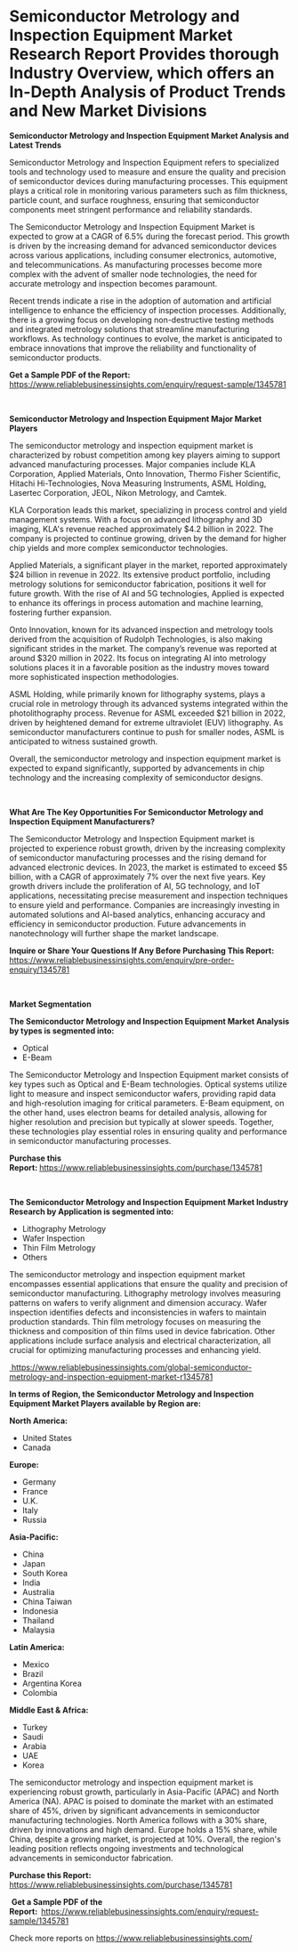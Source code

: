 <p><h1>Semiconductor Metrology and Inspection Equipment Market Research Report Provides thorough Industry Overview, which offers an In-Depth Analysis of Product Trends and New Market Divisions</h1></p><p><strong>Semiconductor Metrology and Inspection Equipment Market Analysis and Latest Trends</strong></p>
<p><p>Semiconductor Metrology and Inspection Equipment refers to specialized tools and technology used to measure and ensure the quality and precision of semiconductor devices during manufacturing processes. This equipment plays a critical role in monitoring various parameters such as film thickness, particle count, and surface roughness, ensuring that semiconductor components meet stringent performance and reliability standards. </p><p>The Semiconductor Metrology and Inspection Equipment Market is expected to grow at a CAGR of 6.5% during the forecast period. This growth is driven by the increasing demand for advanced semiconductor devices across various applications, including consumer electronics, automotive, and telecommunications. As manufacturing processes become more complex with the advent of smaller node technologies, the need for accurate metrology and inspection becomes paramount. </p><p>Recent trends indicate a rise in the adoption of automation and artificial intelligence to enhance the efficiency of inspection processes. Additionally, there is a growing focus on developing non-destructive testing methods and integrated metrology solutions that streamline manufacturing workflows. As technology continues to evolve, the market is anticipated to embrace innovations that improve the reliability and functionality of semiconductor products.</p></p>
<p><strong>Get a Sample PDF of the Report:&nbsp;</strong> <a href="https://www.reliablebusinessinsights.com/enquiry/request-sample/1345781?utm_campaign=2638&utm_medium=2&utm_source=Github&utm_content=ia&utm_term=02032025&utm_id=semiconductor-metrology-and-inspection-equipment">https://www.reliablebusinessinsights.com/enquiry/request-sample/1345781</a></p>
<p>&nbsp;</p>
<p><strong>Semiconductor Metrology and Inspection Equipment Major Market Players</strong></p>
<p><p>The semiconductor metrology and inspection equipment market is characterized by robust competition among key players aiming to support advanced manufacturing processes. Major companies include KLA Corporation, Applied Materials, Onto Innovation, Thermo Fisher Scientific, Hitachi Hi-Technologies, Nova Measuring Instruments, ASML Holding, Lasertec Corporation, JEOL, Nikon Metrology, and Camtek.</p><p>KLA Corporation leads this market, specializing in process control and yield management systems. With a focus on advanced lithography and 3D imaging, KLA's revenue reached approximately $4.2 billion in 2022. The company is projected to continue growing, driven by the demand for higher chip yields and more complex semiconductor technologies.</p><p>Applied Materials, a significant player in the market, reported approximately $24 billion in revenue in 2022. Its extensive product portfolio, including metrology solutions for semiconductor fabrication, positions it well for future growth. With the rise of AI and 5G technologies, Applied is expected to enhance its offerings in process automation and machine learning, fostering further expansion.</p><p>Onto Innovation, known for its advanced inspection and metrology tools derived from the acquisition of Rudolph Technologies, is also making significant strides in the market. The company’s revenue was reported at around $320 million in 2022. Its focus on integrating AI into metrology solutions places it in a favorable position as the industry moves toward more sophisticated inspection methodologies.</p><p>ASML Holding, while primarily known for lithography systems, plays a crucial role in metrology through its advanced systems integrated within the photolithography process. Revenue for ASML exceeded $21 billion in 2022, driven by heightened demand for extreme ultraviolet (EUV) lithography. As semiconductor manufacturers continue to push for smaller nodes, ASML is anticipated to witness sustained growth.</p><p>Overall, the semiconductor metrology and inspection equipment market is expected to expand significantly, supported by advancements in chip technology and the increasing complexity of semiconductor designs.</p></p>
<p>&nbsp;</p>
<p><strong>What Are The Key Opportunities For Semiconductor Metrology and Inspection Equipment Manufacturers?</strong></p>
<p><p>The Semiconductor Metrology and Inspection Equipment market is projected to experience robust growth, driven by the increasing complexity of semiconductor manufacturing processes and the rising demand for advanced electronic devices. In 2023, the market is estimated to exceed $5 billion, with a CAGR of approximately 7% over the next five years. Key growth drivers include the proliferation of AI, 5G technology, and IoT applications, necessitating precise measurement and inspection techniques to ensure yield and performance. Companies are increasingly investing in automated solutions and AI-based analytics, enhancing accuracy and efficiency in semiconductor production. Future advancements in nanotechnology will further shape the market landscape.</p></p>
<p><strong>Inquire or Share Your Questions If Any Before Purchasing This Report:</strong> <a href="https://www.reliablebusinessinsights.com/enquiry/pre-order-enquiry/1345781?utm_campaign=2638&utm_medium=2&utm_source=Github&utm_content=ia&utm_term=02032025&utm_id=semiconductor-metrology-and-inspection-equipment">https://www.reliablebusinessinsights.com/enquiry/pre-order-enquiry/1345781</a></p>
<p>&nbsp;</p>
<p><strong>Market Segmentation</strong></p>
<p><strong>The Semiconductor Metrology and Inspection Equipment Market Analysis by types is segmented into:</strong></p>
<p><ul><li>Optical</li><li>E-Beam</li></ul></p>
<p><p>The Semiconductor Metrology and Inspection Equipment market consists of key types such as Optical and E-Beam technologies. Optical systems utilize light to measure and inspect semiconductor wafers, providing rapid data and high-resolution imaging for critical parameters. E-Beam equipment, on the other hand, uses electron beams for detailed analysis, allowing for higher resolution and precision but typically at slower speeds. Together, these technologies play essential roles in ensuring quality and performance in semiconductor manufacturing processes.</p></p>
<p><strong>Purchase this Report:&nbsp;</strong><a href="https://www.reliablebusinessinsights.com/purchase/1345781?utm_campaign=2638&utm_medium=2&utm_source=Github&utm_content=ia&utm_term=02032025&utm_id=semiconductor-metrology-and-inspection-equipment">https://www.reliablebusinessinsights.com/purchase/1345781</a></p>
<p>&nbsp;</p>
<p><strong>The Semiconductor Metrology and Inspection Equipment Market Industry Research by Application is segmented into:</strong></p>
<p><ul><li>Lithography Metrology</li><li>Wafer Inspection</li><li>Thin Film Metrology</li><li>Others</li></ul></p>
<p><p>The semiconductor metrology and inspection equipment market encompasses essential applications that ensure the quality and precision of semiconductor manufacturing. Lithography metrology involves measuring patterns on wafers to verify alignment and dimension accuracy. Wafer inspection identifies defects and inconsistencies in wafers to maintain production standards. Thin film metrology focuses on measuring the thickness and composition of thin films used in device fabrication. Other applications include surface analysis and electrical characterization, all crucial for optimizing manufacturing processes and enhancing yield.</p></p>
<p><a href="https://www.reliablebusinessinsights.com/global-semiconductor-metrology-and-inspection-equipment-market-r1345781?utm_campaign=2638&utm_medium=2&utm_source=Github&utm_content=ia&utm_term=02032025&utm_id=semiconductor-metrology-and-inspection-equipment">&nbsp;https://www.reliablebusinessinsights.com/global-semiconductor-metrology-and-inspection-equipment-market-r1345781</a></p>
<p><strong>In terms of Region, the Semiconductor Metrology and Inspection Equipment Market Players available by Region are:</strong></p>
<p>
    <p> <strong> North America: </strong>
        <ul>
            <li>United States</li>
            <li>Canada</li>
        </ul>
        </p> 
    <p> <strong> Europe: </strong>
        <ul>
            <li>Germany</li>
            <li>France</li>
            <li>U.K.</li>
            <li>Italy</li>
            <li>Russia</li>
        </ul>
        </p> 
    <p> <strong> Asia-Pacific: </strong>
        <ul>
            <li>China</li>
            <li>Japan</li>
            <li>South Korea</li>
            <li>India</li>
            <li>Australia</li>
            <li>China Taiwan</li>
            <li>Indonesia</li>
            <li>Thailand</li>
            <li>Malaysia</li>
        </ul>
        </p> 
    <p> <strong> Latin America: </strong>
        <ul>
            <li>Mexico</li>
            <li>Brazil</li>
            <li>Argentina Korea</li>
            <li>Colombia</li>
        </ul>
        </p> 
    <p> <strong> Middle East & Africa: </strong>
        <ul>
            <li>Turkey</li>
            <li>Saudi</li>
            <li>Arabia</li>
            <li>UAE</li>
            <li>Korea</li>
        </ul>
    </p>
    </p>
<p><p>The semiconductor metrology and inspection equipment market is experiencing robust growth, particularly in Asia-Pacific (APAC) and North America (NA). APAC is poised to dominate the market with an estimated share of 45%, driven by significant advancements in semiconductor manufacturing technologies. North America follows with a 30% share, driven by innovations and high demand. Europe holds a 15% share, while China, despite a growing market, is projected at 10%. Overall, the region's leading position reflects ongoing investments and technological advancements in semiconductor fabrication.</p></p>
<p><strong>Purchase this Report: </strong><a href="https://www.reliablebusinessinsights.com/purchase/1345781?utm_campaign=2638&utm_medium=2&utm_source=Github&utm_content=ia&utm_term=02032025&utm_id=semiconductor-metrology-and-inspection-equipment">https://www.reliablebusinessinsights.com/purchase/1345781</a></p>
<p>&nbsp;<strong>Get a Sample PDF of the Report:&nbsp;&nbsp;</strong><a href="https://www.reliablebusinessinsights.com/enquiry/request-sample/1345781?utm_campaign=2638&utm_medium=2&utm_source=Github&utm_content=ia&utm_term=02032025&utm_id=semiconductor-metrology-and-inspection-equipment">https://www.reliablebusinessinsights.com/enquiry/request-sample/1345781</a></p>
<p><strong></strong></p>
<p>Check more reports on <a href="https://www.reliablebusinessinsights.com/?utm_campaign=2638&utm_medium=2&utm_source=Github&utm_content=ia&utm_term=02032025&utm_id=semiconductor-metrology-and-inspection-equipment">https://www.reliablebusinessinsights.com/</a></p>